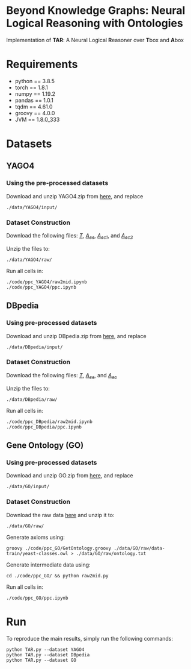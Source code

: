 # Beyond Knowledge Graphs: Neural Logical Reasoning with Ontologies
Implementation of **TAR**: A Neural Logical **R**easoner over **T**box and **A**box

# Requirements
* python == 3.8.5
* torch == 1.8.1
* numpy == 1.19.2
* pandas == 1.0.1
* tqdm == 4.61.0
* groovy == 4.0.0
* JVM == 1.8.0_333

# Datasets

## YAGO4
### Using the pre-processed datasets
Download and unzip YAGO4.zip from [here](https://drive.google.com/drive/folders/1g3_7v-Alzh5o6_3iowt9Auq_3Z916xjL?usp=share_link), and replace

    ./data/YAGO4/input/

### Dataset Construction
Download the following files: [*T*](https://yago-knowledge.org/data/yago4/en/2020-02-24/yago-wd-class.nt.gz), 
[*A<sub>ee*](https://yago-knowledge.org/data/yago4/en/2020-02-24/yago-wd-facts.nt.gz),
[*A<sub>ec1*](https://yago-knowledge.org/data/yago4/en/2020-02-24/yago-wd-full-types.nt.gz),
and [*A<sub>ec2*](https://yago-knowledge.org/data/yago4/en/2020-02-24/yago-wd-simple-types.nt.gz)

Unzip the files to:

    ./data/YAGO4/raw/

Run all cells in:

    ./code/ppc_YAGO4/raw2mid.ipynb
    ./code/ppc_YAGO4/ppc.ipynb


## DBpedia
### Using pre-processed datasets
Download and unzip DBpedia.zip from [here](https://drive.google.com/drive/folders/1g3_7v-Alzh5o6_3iowt9Auq_3Z916xjL?usp=share_link), and replace

    ./data/DBpedia/input/

### Dataset Construction
Download the following files: [*T*](http://downloads.dbpedia.org/2016-10/dbpedia_2016-10.nt),
[*A<sub>ee*](http://downloads.dbpedia.org/2016-10/core-i18n/en/mappingbased_objects_wkd_uris_en.ttl.bz2), and 
[*A<sub>ec*](http://downloads.dbpedia.org/2016-10/core-i18n/en/instance_types_transitive_wkd_uris_en.ttl.bz2)

Unzip the files to:

    ./data/DBpedia/raw/

Run all cells in:

    ./code/ppc_DBpedia/raw2mid.ipynb
    ./code/ppc_DBpedia/ppc.ipynb


## Gene Ontology (GO)
### Using pre-processed datasets
Download and unzip GO.zip from [here](https://drive.google.com/drive/folders/1g3_7v-Alzh5o6_3iowt9Auq_3Z916xjL?usp=share_link), and replace

    ./data/GO/input/

### Dataset Construction

Download the raw data [here](https://bio2vec.cbrc.kaust.edu.sa/data/elembeddings/el-embeddings-data.zip) and unzip it to:

    ./data/GO/raw/

Generate axioms using:

    groovy ./code/ppc_GO/GetOntology.groovy ./data/GO/raw/data-train/yeast-classes.owl > ./data/GO/raw/ontology.txt

Generate intermediate data using:

    cd ./code/ppc_GO/ && python raw2mid.py

Run all cells in:

    ./code/ppc_GO/ppc.ipynb



# Run
To reproduce the main results, simply run the following commands:

    python TAR.py --dataset YAGO4
    python TAR.py --dataset DBpedia
    python TAR.py --dataset GO

